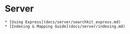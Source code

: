 # Server

    * [Using Express](docs/server/searchkit_express.md) 
    * [Indexing & Mapping Guide](docs/server/indexing.md) 